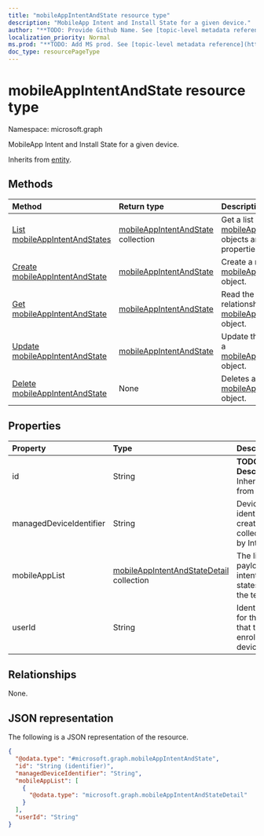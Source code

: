 ```yaml
---
title: "mobileAppIntentAndState resource type"
description: "MobileApp Intent and Install State for a given device."
author: "**TODO: Provide Github Name. See [topic-level metadata reference](https://msgo.azurewebsites.net/add/document/guidelines/metadata.html#topic-level-metadata)**"
localization_priority: Normal
ms.prod: "**TODO: Add MS prod. See [topic-level metadata reference](https://msgo.azurewebsites.net/add/document/guidelines/metadata.html#topic-level-metadata)**"
doc_type: resourcePageType
---
```


# mobileAppIntentAndState resource type

Namespace: microsoft.graph



MobileApp Intent and Install State for a given device.


Inherits from [entity](../resources/entity.md).

## Methods
|Method|Return type|Description|
|:---|:---|:---|
|[List mobileAppIntentAndStates](../api/mobileappintentandstate-list.md)|[mobileAppIntentAndState](../resources/mobileappintentandstate.md) collection|Get a list of the [mobileAppIntentAndState](../resources/mobileappintentandstate.md) objects and their properties.|
|[Create mobileAppIntentAndState](../api/mobileappintentandstate-create.md)|[mobileAppIntentAndState](../resources/mobileappintentandstate.md)|Create a new [mobileAppIntentAndState](../resources/mobileappintentandstate.md) object.|
|[Get mobileAppIntentAndState](../api/mobileappintentandstate-get.md)|[mobileAppIntentAndState](../resources/mobileappintentandstate.md)|Read the properties and relationships of a [mobileAppIntentAndState](../resources/mobileappintentandstate.md) object.|
|[Update mobileAppIntentAndState](../api/mobileappintentandstate-update.md)|[mobileAppIntentAndState](../resources/mobileappintentandstate.md)|Update the properties of a [mobileAppIntentAndState](../resources/mobileappintentandstate.md) object.|
|[Delete mobileAppIntentAndState](../api/mobileappintentandstate-delete.md)|None|Deletes a [mobileAppIntentAndState](../resources/mobileappintentandstate.md) object.|

## Properties
|Property|Type|Description|
|:---|:---|:---|
|id|String|**TODO: Add Description** Inherited from [entity](../resources/entity.md)|
|managedDeviceIdentifier|String|Device identifier created or collected by Intune.|
|mobileAppList|[mobileAppIntentAndStateDetail](../resources/mobileappintentandstatedetail.md) collection|The list of payload intents and states for the tenant.|
|userId|String|Identifier for the user that tried to enroll the device.|

## Relationships
None.

## JSON representation
The following is a JSON representation of the resource.
<!-- {
  "blockType": "resource",
  "keyProperty": "id",
  "@odata.type": "microsoft.graph.mobileAppIntentAndState",
  "baseType": "microsoft.graph.entity",
  "openType": false
}
-->
``` json
{
  "@odata.type": "#microsoft.graph.mobileAppIntentAndState",
  "id": "String (identifier)",
  "managedDeviceIdentifier": "String",
  "mobileAppList": [
    {
      "@odata.type": "microsoft.graph.mobileAppIntentAndStateDetail"
    }
  ],
  "userId": "String"
}
```

